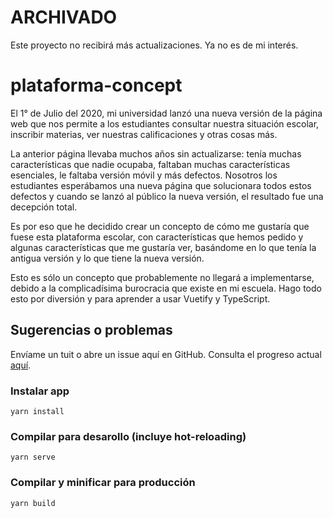 # ARCHIVADO

Este proyecto no recibirá más actualizaciones. Ya no es de mi interés.

# plataforma-concept

El 1° de Julio del 2020, mi universidad lanzó una nueva versión de la página web que nos permite a los estudiantes consultar nuestra situación escolar, inscribir materias, ver nuestras calificaciones y otras cosas más.

La anterior página llevaba muchos años sin actualizarse: tenía muchas características que nadie ocupaba, faltaban muchas características esenciales, le faltaba versión móvil y más defectos. Nosotros los estudiantes esperábamos una nueva página que solucionara todos estos defectos y cuando se lanzó al público la nueva versión, el resultado fue una decepción total.

Es por eso que he decidido crear un concepto de cómo me gustaría que fuese esta plataforma escolar, con características que hemos pedido y algunas características que me gustaría ver, basándome en lo que tenía la antigua versión y lo que tiene la nueva versión.

Esto es sólo un concepto que probablemente no llegará a implementarse, debido a la complicadísima burocracia que existe en mi escuela. Hago todo esto por diversión y para aprender a usar Vuetify y TypeScript.

## Sugerencias o problemas

Envíame un tuit o abre un issue aquí en GitHub.
Consulta el progreso actual [aquí](https://github.com/andreandyp/plataforma-concept/projects/1).

### Instalar app

```
yarn install
```

### Compilar para desarollo (incluye hot-reloading)

```
yarn serve
```

### Compilar y minificar para producción

```
yarn build
```
